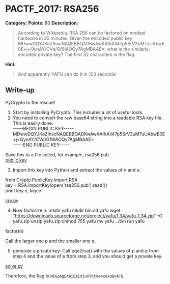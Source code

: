 # PACTF_2017: RSA256

**Category:**
**Points:** 80
**Description:**

>According to Wikipedia, RSA 256 can be factored on modest hardware in 35 minutes. Given the encoded public key MDwwDQYJKoZIhvcNAQEBBQADKwAwKAIhAIl47p5SrV3uMTsUAbwE0E+j+QynAY/CVq/Gf8IAOQy7AgMBAAE=, what is the similarly-encoded private key? The first 32 characters is the flag.

**Hint:**

>And apparently YAFU can do it in 103 seconds!

## Write-up
PyCrypto to the rescue!

1. Start by installing PyCrypto. This includes a lot of useful tools.
2. You need to convert the raw base64 string into a readable RSA key file. This is easily done:  
-----BEGIN PUBLIC KEY-----  
MDwwDQYJKoZIhvcNAQEBBQADKwAwKAIhAIl47p5SrV3uMTsUAbwE0E+j+QynAY/CVq/Gf8IAOQy7AgMBAAE=  
-----END PUBLIC KEY-----

Save this to a file called, for example, rsa256.pub.  
[public.key](rsa256.pub)

3. Import this key into Python and extract the values of n and e:  

from Crypto.PublicKey import RSA  
key = RSA.importKey(open('rsa256.pub').read())  
print key.n, key.e  

[cry.py](cry.py)

4. Now factorize n:
mkdir yafu
mkdir bin
cd yafu
wget "https://downloads.sourceforge.net/project/yafu/1.34/yafu-1.34.zip" -O yafu.zip
unzip yafu.zip
chmod 755 yafu
mv yafu ../bin
run yafu

factor(n)

Call the larger one p and the smaller one q.

5. generate a private key:
Call pqe2rsa() with the values of p and q from step 4 and the value of e from step 3, and you should get a private key.

[solve.py](solve.py)

Therefore, the flag is `MIGpAgEAAiEAiXjunlKtXe4xOxQBvATQ`.
